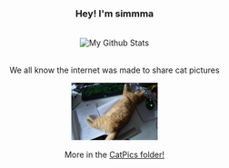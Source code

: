<div align="center">
  <h3>Hey! I'm simmma</h3>
  <br>
  <img src="https://github-readme-stats.vercel.app/api/top-langs/?username=simmma&count_private=true&hide_border=true&layout=compact" alt="My Github Stats">
<br>
<br>
<p>We all know the internet was made to share cat pictures</p>
<img src="https://github.com/simmma/simmma/blob/main/CatPics/BeepBeepHardAtWork.jpg" alt="Beep Beep hard at work" width="30%">
<p>More in the <a href="https://github.com/simmma/simmma/tree/main/CatPics">CatPics folder!</a></p>
</div>
